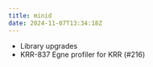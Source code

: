 ```yaml
---
title: minid
date: 2024-11-07T13:34:18Z
---
```

- Library upgrades
- KRR-837 Egne profiler for KRR (#216)

